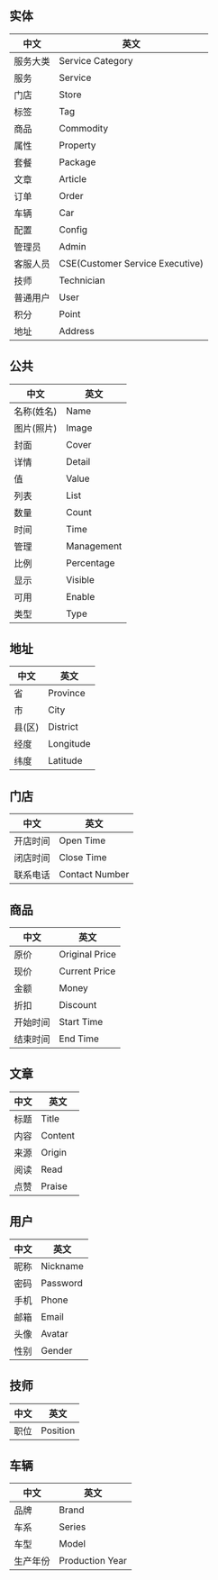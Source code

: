 ## 实体

| 中文 | 英文 |
|------|------|
| 服务大类 | Service Category |
| 服务 | Service |
| 门店 | Store |
| 标签 | Tag |
| 商品 | Commodity |
| 属性 | Property |
| 套餐 | Package |
| 文章 | Article |
| 订单 | Order |
| 车辆 | Car |
| 配置 | Config |
| 管理员 | Admin |
| 客服人员 | CSE(Customer Service Executive) |
| 技师 | Technician |
| 普通用户 | User |
| 积分 | Point |
| 地址 | Address |

## 公共

| 中文 | 英文 |
|------|------|
| 名称(姓名) | Name |
| 图片(照片) | Image |
| 封面 | Cover |
| 详情 | Detail |
| 值 | Value |
| 列表 | List |
| 数量 | Count |
| 时间 | Time |
| 管理 | Management |
| 比例 | Percentage |
| 显示 | Visible |
| 可用 | Enable |
| 类型 | Type |

## 地址

| 中文 | 英文 |
|------|------|
| 省 | Province |
| 市 | City |
| 县(区) | District |
| 经度 | Longitude |
| 纬度 | Latitude |

## 门店

| 中文 | 英文 |
|------|------|
| 开店时间 | Open Time |
| 闭店时间 | Close Time |
| 联系电话 | Contact Number |

## 商品

| 中文 | 英文 |
|------|------|
| 原价 | Original Price |
| 现价 | Current Price |
| 金额 | Money |
| 折扣 | Discount |
| 开始时间 | Start Time |
| 结束时间 | End Time |

## 文章

| 中文 | 英文 |
|------|------|
| 标题 | Title |
| 内容 | Content |
| 来源 | Origin |
| 阅读 | Read |
| 点赞 | Praise |

## 用户

| 中文 | 英文 |
|------|------|
| 昵称 | Nickname |
| 密码 | Password |
| 手机 | Phone |
| 邮箱 | Email |
| 头像 | Avatar |
| 性别 | Gender |

## 技师

| 中文 | 英文 |
|------|------|
| 职位 | Position |

## 车辆

| 中文 | 英文 |
|------|------|
| 品牌 | Brand |
| 车系 | Series |
| 车型 | Model |
| 生产年份 | Production Year |
